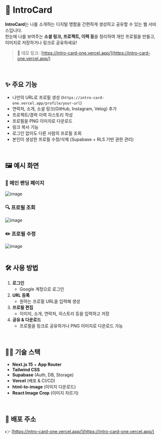 # 🪪 IntroCard

**IntroCard**는 나를 소개하는 디지털 명함을 간편하게 생성하고 공유할 수 있는 웹 서비스입니다.  
한눈에 나를 보여주는 **소셜 링크, 프로젝트, 이력 등**을 정리하여 개인 프로필을 만들고, 이미지로 저장하거나 링크로 공유하세요!

> 🔗 데모 링크: [https://intro-card-one.vercel.app/](https://intro-card-one.vercel.app/)

<br>

## ✨ 주요 기능

- 나만의 URL로 프로필 생성 (`https://intro-card-one.vercel.app/profile/your-url`)
- 연락처, 소개, 소셜 링크(GitHub, Instagram, Velog) 추가
- 프로젝트/경력 이력 히스토리 작성
- 프로필을 PNG 이미지로 다운로드
- 링크 복사 기능
- 로그인 없이도 다른 사람의 프로필 조회
- 본인이 생성한 프로필 수정/삭제 (Supabase + RLS 기반 권한 관리)

<br>

## 🖼️ 예시 화면

### 🌟 메인 랜딩 페이지
![image](https://github.com/user-attachments/assets/223dafcf-066a-49d5-8eb2-e137a9f1afa5)
<br>

### 🔍 프로필 조회
![image](https://github.com/user-attachments/assets/48b12f0d-e766-4da4-ab66-bfe67aa23d56)
<br>

### ✏️ 프로필 수정
![image](https://github.com/user-attachments/assets/17f771ae-6a1f-4681-970e-6135707551f7)
<br>
<br>

## 🛠️ 사용 방법

1. **로그인**  
   - Google 계정으로 로그인
2. **URL 등록**  
   - 원하는 프로필 URL을 입력해 생성
3. **프로필 편집**  
   - 이미지, 소개, 연락처, 히스토리 등을 입력하고 저장
4. **공유 & 다운로드**  
   - 프로필을 링크로 공유하거나 PNG 이미지로 다운로드 가능

<br>

## 🧑‍💻 기술 스택

- **Next.js 15** + **App Router**
- **Tailwind CSS**
- **Supabase** (Auth, DB, Storage)
- **Vercel** (배포 & CI/CD)
- **html-to-image** (이미지 다운로드)
- **React Image Crop** (이미지 자르기)

<br>

## 📌 배포 주소

👉 [https://intro-card-one.vercel.app/](https://intro-card-one.vercel.app/)
